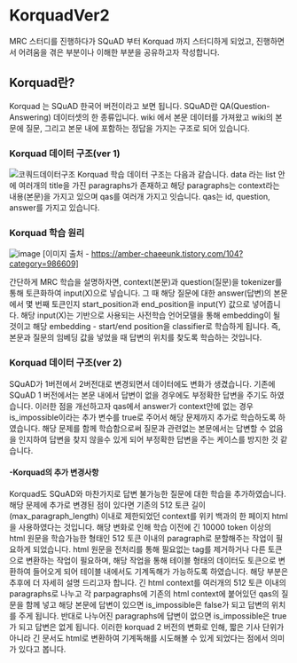 # KorquadVer2
MRC 스터디를 진행하다가 SQuAD 부터 Korquad 까지 스터디하게 되었고, 진행하면서 어려움을 겪은 부분이나 이해한 부분을 공유하고자 작성합니다.

## Korquad란?
Korquad 는 SQuAD 한국어 버전이라고 보면 됩니다.
SQuAD란 QA(Question-Answering) 데이터셋의 한 종류입니다.
wiki 에서 본문 데이터를 가져왔고 wiki의 본문에 질문, 그리고 본문 내에 포함하는 정답을 가지는 구조로 되어 있습니다. 
### Korquad 데이터 구조(ver 1)
![코쿼드데이터구조](https://user-images.githubusercontent.com/45644085/144961669-625e5302-4609-40ef-8e1e-071b90eaca10.JPG)
Korquad 학습 데이터 구조는 다음과 같습니다.
data 라는 list 안에 여러개의 title을 가진 paragraphs가 존재하고 해당 paragraphs는 context라는 내용(본문)을 가지고 있으며 qas를 여러개 가지고 잇습니다. qas는 id, question, answer를 가지고 있습니다.  

### Korquad 학습 원리
![image](https://user-images.githubusercontent.com/45644085/145139561-52c97934-9ea0-4b83-94c0-6e01c7073c41.png)
[이미지 출처 - https://amber-chaeeunk.tistory.com/104?category=986609]

간단하게 MRC 학습을 설명하자면, context(본문)과 question(질문)을 tokenizer를 통해 토큰화하여 input(X)으로 넣습니다. 그 때 해당 질문에 대한 answer(답변)의 본문에서 몇 번째 토큰인지 start_position과 end_position을 input(Y) 값으로 넣어줍니다. 해당 input(X)는 기반으로 사용되는 사전학습 언어모델을 통해 embedding이 될 것이고 해당 embedding - start/end position을 classifier로 학습하게 됩니다. 즉, 본문과 질문의 임베딩 값을 넣었을 때 답변의 위치를 찾도록 학습하는 것입니다.

### Korquad 데이터 구조(ver 2)
SQuAD가 1버전에서 2버전대로 변경되면서 데이터에도 변화가 생겼습니다.
기존에 SQuAD 1 버전에서는 본문 내에서 답변이 없을 경우에도 부정확한 답변을 주기도 하였습니다. 
이러한 점을 개선하고자 qas에서 answer가 context안에 없는 경우 is_impossible이라는 추가 변수를 true로 주어서 해당 문제까지 추가로 학습하도록 하였습니다.
해당 문제를 함께 학습함으로써 질문과 관련없는 본문에서는 답변할 수 없음을 인지하여 답변을 찾지 않을수 있게 되어 부정확한 답변을 주는 케이스를 방지한 것 같습니다.
#### -Korquad의 추가 변경사항
Korquad도 SQuAD와 마찬가지로 답변 불가능한 질문에 대한 학습을 추가하였습니다. 
해당 문제에 추가로 변경된 점이 있다면 기존의 512 토큰 길이(max_paragraph_length) 이내로 제한되었던 context를 위키 백과의 한 페이지 html을 사용하였다는 것입니다.
해당 변화로 인해 학습 이전에 긴 10000 token 이상의 html 원문을 학습가능한 형태인 512 토큰 이내의 paragraph로 분할해주는 작업이 필요하게 되었습니다. 
html 원문을 전처리를 통해 필요없는 tag를 제거하거나 다른 토큰으로 변환하는 작업이 필요하며, 해당 작업을 통해 테이블 형태의 데이터도 토큰으로 변환하여 들어오게 되어 
테이블 내에서도 기계독해가 가능하도록 하였습니다. 해당 부분은 추후에 더 자세히 설명 드리고자 합니다.
긴 html context를 여러개의 512 토큰 이내의 paragraphs로 나누고 각 parpagraphs에 기존의 html context에 붙어있던 qas의 질문을 함께 넣고 해당 본문에 답변이 있으면 is_impossible은 false가 되고 답변의 위치를 주게 됩니다. 반대로 나누어진 paragraphs에 답변이 없으면 is_impossible은 true가 되고 답변은 없게 됩니다.
이러한 korquad 2 버전의 변화로 인해, 짧은 기사 단위가 아니라 긴 문서도 html로 변환하여 기계독해를 시도해볼 수 있게 되었다는 점에서 의미가 있다고 봅니다.
